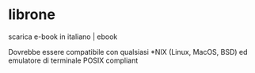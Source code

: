 # librone
scarica e-book in italiano | ebook

Dovrebbe essere compatibile con qualsiasi *NIX (Linux, MacOS, BSD) ed emulatore di terminale POSIX compliant
